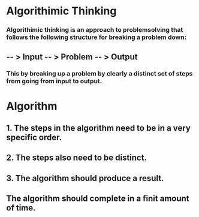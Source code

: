 # Algorithimic Thinking
### Algorithimic thinking is an approach to problemsolving that follows the following structure for breaking a problem down:

## -- > Input -- > Problem -- > Output

### This by breaking up a problem by clearly a distinct set of steps from going from input to output.

# Algorithm
## 1. The steps in the algorithm need to be in a very specific order.

## 2. The steps also need to be distinct.

## 3. The algorithm should produce a result.

## The algorithm should complete in a finit amount of time.
